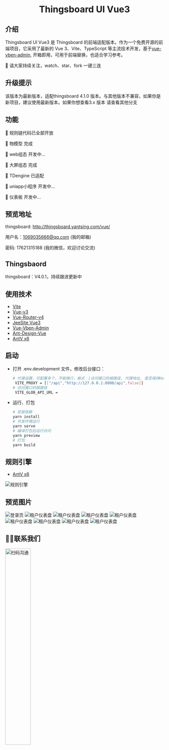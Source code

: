 <div align="center">

  <br>
  <br>


  <h1>Thingsboard UI Vue3</h1>
</div>




## 介绍

Thingsboard UI Vue3 是 Thingsboard 的前端适配版本。作为一个免费开源的前端项目，它采用了最新的 Vue 3、Vite、TypeScript 等主流技术开发，基于[vue-vben-admin](https://github.com/vbenjs/vue-vben-admin), 开箱即用，可用于前端替换，也适合学习参考。


🎉 请大家持续关注，watch、star、fork 一键三连

## 升级提示

该版本为最新版本，适配thingsboard 4.1.0 版本。与其他版本不兼容，如果你是新项目，建议使用最新版本。如果你想查看3.x 版本  请查看其他分支

## 功能

📌 规则链代码已全部开放

📌 物模型 完成

📌 web组态 开发中...

📌 大屏组态 完成

📌 TDengine 已适配 

📌 uniapp小程序 开发中...

📌 仪表板 开发中...



## 预览地址
  thingsboard:   http://thingsboard.yantsing.com/vue/
   
   用户名：1069035666@qq.com (我的邮箱)

   密码: 17621315188 (我的微信，欢迎讨论交流)


## Thingsbaord
 
   thingsboard：V4.0.1，持续跟进更新中


## 使用技术

- [Vite](https://vitejs.dev/) 
- [Vue-v3](https://cn.vuejs.org/) 
- [Vue-Router-v4](https://next.router.vuejs.org/) 
- [JeeSite Vue3](https://gitee.com/thinkgem/jeesite-vue/)
- [Vue-Vben-Admin](https://jeesite.com/front/vben-admin/)
- [Ant-Design-Vue](https://antdv.com/components/overview-cn/)
- [AntV x6](https://x6.antv.antgroup.com/)
  
## 启动
- 打开 .env.development 文件，修改后台接口：
  ```bash
  # 代理设置，可配置多个，不能换行，格式：[访问接口的根路径, 代理地址, 是否保持Host头]
   VITE_PROXY = [["/api","http://127.0.0.1:8080/api",false]]
  # 访问接口的根路径
   VITE_GLOB_API_URL =
- 运行、打包
   ```bash
   # 安装依赖
   yarn install
   # 开发环境运行
   yarn serve
   # 编译打包后运行访问
   yarn preview
   # 打包
   yarn build
## 规则引擎
- [AntV x6](https://x6.antv.antgroup.com/)
  

![规则引擎](images/rule_chain_20240305160850.png)

## 预览图片
![登录页](images/login_page.png)
![租户仪表盘](images/%E5%BE%AE%E4%BF%A1%E5%9B%BE%E7%89%87_20240219165338.png)
![租户仪表盘](images/%E5%BE%AE%E4%BF%A1%E5%9B%BE%E7%89%87_20240219164906.png)
![租户仪表盘](images/%E5%BE%AE%E4%BF%A1%E5%9B%BE%E7%89%87_20240219164934.png)
![租户仪表盘](images/%E5%BE%AE%E4%BF%A1%E5%9B%BE%E7%89%87_20240219165036.png)
![租户仪表盘](images/%E5%BE%AE%E4%BF%A1%E5%9B%BE%E7%89%87_20240219165220.png)
![租户仪表盘](images/%E5%BE%AE%E4%BF%A1%E5%9B%BE%E7%89%87_20240219165220.png)
![租户仪表盘](images/%E5%BE%AE%E4%BF%A1%E5%9B%BE%E7%89%87_20240219165300.png)
![租户仪表盘](images/%E5%BE%AE%E4%BF%A1%E5%9B%BE%E7%89%87_20240219165313.png)

## 🙋‍♂️联系我们

<left class ='img'>
<img title="扫码沟通" src="./images/weixin.jpg" width=40%" />
</left>
